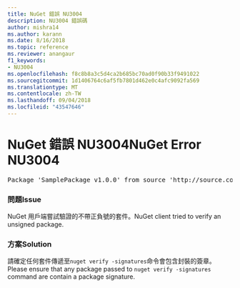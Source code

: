 ```yaml
---
title: NuGet 錯誤 NU3004
description: NU3004 錯誤碼
author: mishra14
ms.author: karann
ms.date: 8/16/2018
ms.topic: reference
ms.reviewer: anangaur
f1_keywords:
- NU3004
ms.openlocfilehash: f8c8b8a3c5d4ca2b685bc70ad0f90b33f9491022
ms.sourcegitcommit: 1d1406764c6af5fb7801d462e0c4afc9092fa569
ms.translationtype: MT
ms.contentlocale: zh-TW
ms.lasthandoff: 09/04/2018
ms.locfileid: "43547646"
---
```

# <a name="nuget-error-nu3004"></a><span data-ttu-id="f1ec2-103">NuGet 錯誤 NU3004</span><span class="sxs-lookup"><span data-stu-id="f1ec2-103">NuGet Error NU3004</span></span>

<pre>Package 'SamplePackage v1.0.0' from source 'http://source.com/index.json': The package is not signed.</pre>

### <a name="issue"></a><span data-ttu-id="f1ec2-104">問題</span><span class="sxs-lookup"><span data-stu-id="f1ec2-104">Issue</span></span>

<span data-ttu-id="f1ec2-105">NuGet 用戶端嘗試驗證的不帶正負號的套件。</span><span class="sxs-lookup"><span data-stu-id="f1ec2-105">NuGet client tried to verify an unsigned package.</span></span>


### <a name="solution"></a><span data-ttu-id="f1ec2-106">方案</span><span class="sxs-lookup"><span data-stu-id="f1ec2-106">Solution</span></span>

<span data-ttu-id="f1ec2-107">請確定任何套件傳遞至`nuget verify -signatures`命令會包含封裝的簽章。</span><span class="sxs-lookup"><span data-stu-id="f1ec2-107">Please ensure that any package passed to `nuget verify -signatures` command are contain a package signature.</span></span>


